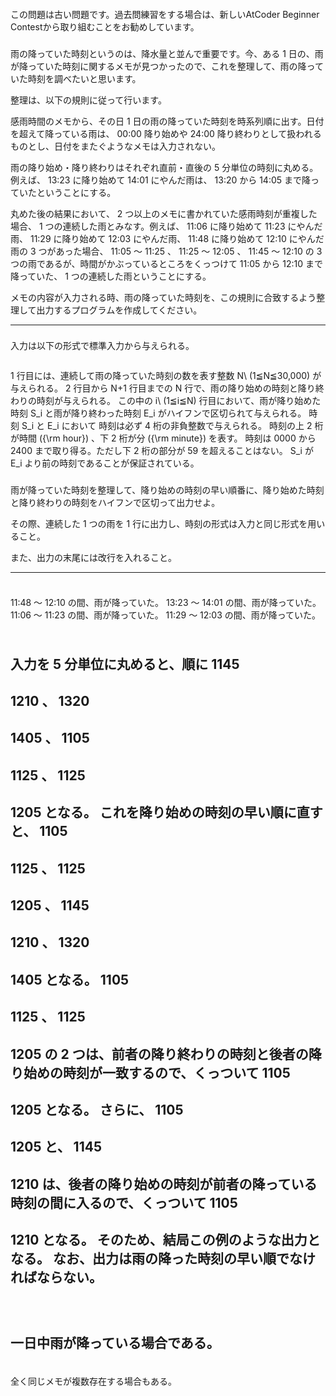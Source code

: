 #### 


この問題は古い問題です。過去問練習をする場合は、新しいAtCoder Beginner Contestから取り組むことをお勧めしています。
### 



雨の降っていた時刻というのは、降水量と並んで重要です。今、ある 
1
 日の、雨が降っていた時刻に関するメモが見つかったので、これを整理して、雨の降っていた時刻を調べたいと思います。





整理は、以下の規則に従って行います。


感雨時間のメモから、その日 
1
 日の雨の降っていた時刻を時系列順に出す。日付を超えて降っている雨は、 
00:00
 降り始めや 
24:00
 降り終わりとして扱われるものとし、日付をまたぐようなメモは入力されない。


雨の降り始め・降り終わりはそれぞれ直前・直後の 
5
 分単位の時刻に丸める。例えば、
13:23
 に降り始めて 
14:01
 にやんだ雨は、
13:20
 から 
14:05
 まで降っていたということにする。


丸めた後の結果において、
2
 つ以上のメモに書かれていた感雨時刻が重複した場合、
1
 つの連続した雨とみなす。例えば、
11:06
 に降り始めて 
11:23
 にやんだ雨、
11:29
 に降り始めて 
12:03
 にやんだ雨、
11:48
 に降り始めて 
12:10
 にやんだ雨の 
3
 つがあった場合、
11:05
〜
11:25
、
11:25
〜
12:05
、
11:45
〜
12:10
 の 
3
 つの雨であるが、時間がかぶっているところをくっつけて 
11:05
 から 
12:10
 まで降っていた、
1
 つの連続した雨ということにする。




メモの内容が入力される時、雨の降っていた時刻を、この規則に合致するよう整理して出力するプログラムを作成してください。

----

### 



入力は以下の形式で標準入力から与えられる。

```
```

1
 行目には、連続して雨の降っていた時刻の数を表す整数 
N\ (1≦N≦30,000)
 が与えられる。
2
 行目から 
N+1
 行目までの 
N
 行で、雨の降り始めの時刻と降り終わりの時刻が与えられる。
この中の 
i\ (1≦i≦N)
 行目において、雨が降り始めた時刻 
S_i
 と雨が降り終わった時刻 
E_i
 がハイフンで区切られて与えられる。
時刻 
S_i
 と 
E_i
 において
時刻は必ず 
4
 桁の非負整数で与えられる。
時刻の上 
2
 桁が時間 
({\rm hour})
 、下 
2
 桁が分 
({\rm minute})
 を表す。
時刻は 
0000
 から 
2400
 まで取り得る。ただし下 
2
 桁の部分が 
59
 を超えることはない。
S_i
 が 
E_i
 より前の時刻であることが保証されている。
### 



雨が降っていた時刻を整理して、降り始めの時刻の早い順番に、降り始めた時刻と降り終わりの時刻をハイフンで区切って出力せよ。



その際、連続した 
1
 つの雨を 
1
 行に出力し、時刻の形式は入力と同じ形式を用いること。



また、出力の末尾には改行を入れること。

----

### 


```
```

11:48
〜
12:10
 の間、雨が降っていた。
13:23
〜
14:01
 の間、雨が降っていた。
11:06
〜
11:23
 の間、雨が降っていた。
11:29
〜
12:03
 の間、雨が降っていた。
### 


```
```

入力を 
5
 分単位に丸めると、順に 
1145
-
1210
、
1320
-
1405
、
1105
-
1125
、
1125
-
1205
となる。
これを降り始めの時刻の早い順に直すと、
1105
-
1125
、
1125
-
1205
、
1145
-
1210
、
1320
-
1405
となる。
1105
-
1125
、
1125
-
1205
の 
2
 つは、前者の降り終わりの時刻と後者の降り始めの時刻が一致するので、くっついて 
1105
-
1205
 となる。
さらに、
1105
-
1205
 と、
1145
-
1210
 は、後者の降り始めの時刻が前者の降っている時刻の間に入るので、くっついて 
1105
-
1210
 となる。
そのため、結局この例のような出力となる。
なお、出力は雨の降った時刻の早い順でなければならない。
----

### 


```
```

### 


```
```

一日中雨が降っている場合である。
----

### 


```
```

全く同じメモが複数存在する場合もある。
### 


```
```

